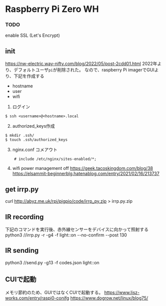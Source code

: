 # Raspberry Pi Zero WH

### TODO
enable SSL (Let's Encrypt) 

## init
https://nw-electric.way-nifty.com/blog/2022/05/post-2cdd01.html
2022年より、デフォルトユーザ`pi`が削除された。
なので、raspberry Pi imagerでGUIより、下記を作成する
- hostname
- user
- wifi


1. ログイン
```
$ ssh <username>@<hostname>.local
```

2. authorized_keys作成
```
$ mkdir .ssh/
$ touch .ssh/authorized_keys
```

3. nginx.conf 
コメアウト
```
	# include /etc/nginx/sites-enabled/*;
```

4. wifi power management off
https://geek.tacoskingdom.com/blog/38
https://elsammit-beginnerblg.hatenablog.com/entry/2021/02/16/213737


## get irrp.py
curl http://abyz.me.uk/rpi/pigpio/code/irrp_py.zip > irrp.py.zip

## IR recording
下記のコマンドを実行後、赤外線センサーをデバイスに向かって照射する
python3 /<Path>/irrp.py -r -g4 -f <FilePath> light::on --no-confirm --post 130

## IR sending
python3 /<Path>/send.py -g13 -f codes.json light::on

## CUIで起動
メモリ節約のため、GUIではなくCUIで起動する。
https://www.lisz-works.com/entry/raspi0-conifg
https://www.dogrow.net/linux/blog75/
